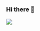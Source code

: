 ### Hi there 👋

<p>
  <a href="https://count.getloli.com/"><img src="https://count.getloli.com/get/@sv225?theme="></a>
</p>

<!--
**vodoanminhhieuvn/vodoanminhhieuvn** is a ✨ _special_ ✨ repository because its `README.md` (this file) appears on your GitHub profile.

Here are some ideas to get you started:

- 🔭 I’m currently working on ...
- 🌱 I’m currently learning ...
- 👯 I’m looking to collaborate on ...
- 🤔 I’m looking for help with ...
- 💬 Ask me about ...
- 📫 How to reach me: ...
- 😄 Pronouns: ...
- ⚡ Fun fact: ...
-->
